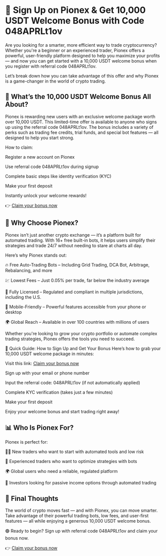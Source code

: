 <h1>🚀 Sign Up on Pionex & Get 10,000 USDT Welcome Bonus with Code 048APRLt1ov</h1>

Are you looking for a smarter, more efficient way to trade cryptocurrency? Whether you're a beginner or an experienced trader, Pionex offers a powerful, user-friendly platform designed to help you maximize your profits — and now you can get started with a 10,000 USDT welcome bonus when you register with referral code 048APRLt1ov.

Let’s break down how you can take advantage of this offer and why Pionex is a game-changer in the world of crypto trading.

<h2>🎁 What’s the 10,000 USDT Welcome Bonus All About?</h2>

Pionex is rewarding new users with an exclusive welcome package worth over 10,000 USDT. This limited-time offer is available to anyone who signs up using the referral code 048APRLt1ov. The bonus includes a variety of perks such as trading fee credits, trial funds, and special bot features — all designed to help you start strong.

How to claim:

Register a new account on Pionex

Use referral code 048APRLt1ov during signup

Complete basic steps like identity verification (KYC)

Make your first deposit

Instantly unlock your welcome rewards!

👉 <a href="https://www.pionex.com/signUp?r=048APRLt1ov">Claim your bonus now</a>


<h2>🤖 Why Choose Pionex?</h2>

Pionex isn’t just another crypto exchange — it’s a platform built for automated trading. With 16+ free built-in bots, it helps users simplify their strategies and trade 24/7 without needing to stare at charts all day.

Here’s why Pionex stands out:

🔥 Free Auto-Trading Bots – Including Grid Trading, DCA Bot, Arbitrage, Rebalancing, and more

💹 Lowest Fees – Just 0.05% per trade, far below the industry average

🔐 Fully Licensed – Regulated and compliant in multiple jurisdictions, including the U.S.

📲 Mobile-Friendly – Powerful features accessible from your phone or desktop

🌍 Global Reach – Available in over 100 countries with millions of users

Whether you're looking to grow your crypto portfolio or automate complex trading strategies, Pionex offers the tools you need to succeed.

📝 Quick Guide: How to Sign Up and Get Your Bonus
Here’s how to grab your 10,000 USDT welcome package in minutes:

Visit this link: <a href="https://www.pionex.com/signUp?r=048APRLt1ov">Claim your bonus now</a>

Sign up with your email or phone number

Input the referral code: 048APRLt1ov (if not automatically applied)

Complete KYC verification (takes just a few minutes)

Make your first deposit

Enjoy your welcome bonus and start trading right away!

<h2>📊 Who Is Pionex For?</h2>

Pionex is perfect for:

🧑‍💻 New traders who want to start with automated tools and low risk

🧠 Experienced traders who want to optimize strategies with bots

🌍 Global users who need a reliable, regulated platform

💸 Investors looking for passive income options through automated trading

<h2>💬 Final Thoughts</h2>

The world of crypto moves fast — and with Pionex, you can move smarter. Take advantage of their powerful trading bots, low fees, and user-first features — all while enjoying a generous 10,000 USDT welcome bonus.

🟢 Ready to begin? Sign up with referral code 048APRLt1ov and claim your bonus now.

👉 <a href="https://www.pionex.com/signUp?r=048APRLt1ov">Claim your bonus now</a>

